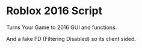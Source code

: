 # Roblox 2016 Script

Turns Your Game to 2016 GUI and functions.

And a fake FD (Filtering Disabled) so its client sided.

